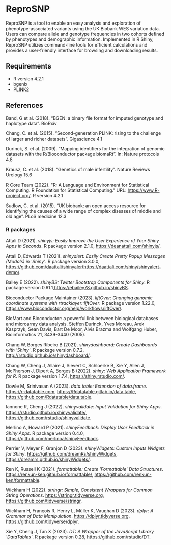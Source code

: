 # ReproSNP

ReproSNP is a tool to enable an easy analysis and exploration of phenotype-associated variants using the UK Biobank WES variation data. Users can compare allele and genotype frequencies in two cohorts defined by phenotypes and demographic information. Implemented in R Shiny, ReproSNP utilizes command-line tools for efficient calculations and provides a user-friendly interface for browsing and downloading results.

## Requirements

- R version 4.2.1
- bgenix
- PLINK2


## References

Band, G et al. (2018). “BGEN: a binary file format for imputed genotype and haplotype data”. BioRxiv

Chang, C. et al. (2015). “Second-generation PLINK: rising to the challenge of larger and richer datasets”. Gigascience 4.1

Durinck, S. et al. (2009). “Mapping identifiers for the integration of genomic datasets with the R/Bioconductor package biomaRt”. In: Nature protocols 4.8

Krausz, C. et al. (2018). “Genetics of male infertility”. Nature Reviews Urology 15.6

R Core Team (2022). "R: A Language and Environment for Statistical Computing. R Foundation for Statistical Computing." URL: https://www.R-project.org/. R version 4.2.1

Sudlow, C. et al. (2015). “UK biobank: an open access resource for identifying the causes of a wide range of complex diseases of middle and old age”. PLoS medicine 12.3

### R packages

Attali D (2021). _shinyjs: Easily Improve the User Experience of Your Shiny Apps in Seconds_. R package version 2.1.0, <https://deanattali.com/shinyjs/>.

Attali D, Edwards T (2021). _shinyalert: Easily Create Pretty Popup Messages (Modals) in 'Shiny'_. R package version 3.0.0, <https://github.com/daattali/shinyalerthttps://daattali.com/shiny/shinyalert-demo/>.

Bailey E (2022). _shinyBS: Twitter Bootstrap Components for Shiny_. R package version 0.61.1,<https://ebailey78.github.io/shinyBS>.

Bioconductor Package Maintainer (2023). _liftOver: Changing genomic coordinate systems with rtracklayer::liftOver_. R package version 1.22.0, <https://www.bioconductor.org/help/workflows/liftOver/>.

BioMart and Bioconductor: a powerful link between biological databases and microarray data analysis. Steffen Durinck, Yves Moreau, Arek Kasprzyk, Sean Davis, Bart De Moor, Alvis Brazma and Wolfgang Huber, Bioinformatics 21, 3439-3440 (2005).

Chang W, Borges Ribeiro B (2021). _shinydashboard: Create Dashboards with 'Shiny'_. R package version 0.7.2, <http://rstudio.github.io/shinydashboard/>.

Chang W, Cheng J, Allaire J, Sievert C, Schloerke B, Xie Y, Allen J, McPherson J, Dipert A, Borges B (2022). _shiny: Web Application Framework for R_. R package version 1.7.4, <https://shiny.rstudio.com/>.

Dowle M, Srinivasan A (2023). _data.table: Extension of data.frame_. https://r-datatable.com, https://Rdatatable.gitlab.io/data.table, https://github.com/Rdatatable/data.table.

Iannone R, Cheng J (2022). _shinyvalidate: Input Validation for Shiny Apps_. https://rstudio.github.io/shinyvalidate/, https://github.com/rstudio/shinyvalidate.

Merlino A, Howard P (2021). _shinyFeedback: Display User Feedback in Shiny Apps_. R package version 0.4.0, <https://github.com/merlinoa/shinyFeedback>.

Perrier V, Meyer F, Granjon D (2023). _shinyWidgets: Custom Inputs Widgets for Shiny_. https://github.com/dreamRs/shinyWidgets, https://dreamrs.github.io/shinyWidgets/.

Ren K, Russell K (2021). _formattable: Create 'Formattable' Data Structures_. https://renkun-ken.github.io/formattable/, https://github.com/renkun-ken/formattable.

Wickham H (2022). _stringr: Simple, Consistent Wrappers for Common String Operations_. https://stringr.tidyverse.org, https://github.com/tidyverse/stringr.

Wickham H, François R, Henry L, Müller K, Vaughan D (2023). _dplyr: A Grammar of Data Manipulation_. https://dplyr.tidyverse.org, https://github.com/tidyverse/dplyr.

Xie Y, Cheng J, Tan X (2023). _DT: A Wrapper of the JavaScript Library 'DataTables'_. R package version 0.28, <https://github.com/rstudio/DT>.

